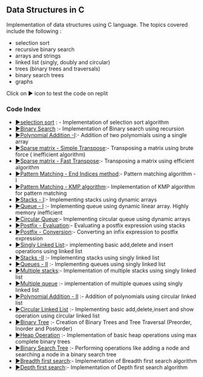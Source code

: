 ## Data Structures in C
Implementation of data structures using C language. The topics covered include the following :
*  selection sort
*  recursive binary search
*  arrays and strings
*  linked list (singly, doubly and circular)
*  trees (binary trees and traversals)
*  binary search trees
*  graphs

Click on :arrow_forward: icon to test the code on replit

### Code Index

* [:arrow_forward:](https://replit.com/@SahilKhirwal/Data-Structures-Lab#selectionsort.c)[selection sort](https://github.com/SalientPharaoh/Basic_Data_Structures/blob/main/selectionsort.c) : - Implementation of selection sort algorithm
* [:arrow_forward:](https://replit.com/@SahilKhirwal/Data-Structures-Lab#binarysearch.c)[Binary Search](https://github.com/SalientPharaoh/Basic_Data_Structures/blob/main/binarysearch.c) :- Implementation of Binary search using recursion
* [:arrow_forward:](https://replit.com/@SahilKhirwal/Data-Structures-Lab#polynomial.c)[Polynomial Addition -I](https://github.com/SalientPharaoh/Basic_Data_Structures/blob/main/polynomial_addition_1.c):- Addition of two polynomials using a single array
* [:arrow_forward:](https://replit.com/@SahilKhirwal/Data-Structures-Lab#simpletranspose.c)[Sparse matrix - Simple Transpose](https://github.com/SalientPharaoh/Basic_Data_Structures/blob/main/simple_transpose.c):- Transposing a matrix using brute force ( inefficient algorithm)
* [:arrow_forward:](https://replit.com/@SahilKhirwal/Data-Structures-Lab#fasttranspose.c)[Sparse matrix - Fast Transpose](https://github.com/SalientPharaoh/Basic_Data_Structures/blob/main/fast_transpose.c):- Transposing a matrix using efficient algorithm
* [:arrow_forward:](https://replit.com/@SahilKhirwal/Data-Structures-Lab#endindices.c)[Pattern Matching - End Indices method](https://github.com/SalientPharaoh/Basic_Data_Structures/blob/main/end_indices_algo.c):- Pattern matching algorithm - I
* [:arrow_forward:](https://replit.com/@SahilKhirwal/Data-Structures-Lab#kmpalgo.c)[Pattern Matching - KMP algorithm](https://github.com/SalientPharaoh/Basic_Data_Structures/blob/main/kmp_algorithm.c):- Implementation of KMP algorithm for pattern matching
* [:arrow_forward:](https://replit.com/@SahilKhirwal/Data-Structures-Lab#dynamicstack.c)[Stacks - I](https://github.com/SalientPharaoh/Basic_Data_Structures/blob/main/stack_1.c):- Implementing stacks using dynamic arrays
* [:arrow_forward:](https://replit.com/@SahilKhirwal/Data-Structures-Lab#dynamicqueue.c)[Queue - I](https://github.com/SalientPharaoh/Basic_Data_Structures/blob/main/queue_1.c) :- Implementing queue using dynamic linear array. Highly memory inefficient
* [:arrow_forward:](https://replit.com/@SahilKhirwal/Data-Structures-Lab#circularqueue.c)[Circular Queue](https://github.com/SalientPharaoh/Basic_Data_Structures/blob/main/circularqueue.c):- Implementing circular queue using dynamic arrays
* [:arrow_forward:](https://replit.com/@SahilKhirwal/Data-Structures-Lab#posteval.c)[Postfix - Evaluation](https://github.com/SalientPharaoh/Basic_Data_Structures/blob/main/postfixevaluation.c):- Evaluating a postfix expression using stacks
* [:arrow_forward:](https://replit.com/@SahilKhirwal/Data-Structures-Lab#intopost.c)[Postfix - Conversion](https://github.com/SalientPharaoh/Basic_Data_Structures/blob/main/infixtopostfix.c):- Converting an infix expression to postfix expression
* [:arrow_forward:](https://replit.com/@SahilKhirwal/Data-Structures-Lab#singlelinkedlist.c)[Singly Linked List](https://github.com/SalientPharaoh/Basic_Data_Structures/blob/main/singlylinkedlist_1.c):- implementing basic add,delete and insert operations using linked list
* [:arrow_forward:](https://replit.com/@SahilKhirwal/Data-Structures-Lab#linkstack.c)[Stacks -II](https://github.com/SalientPharaoh/Basic_Data_Structures/blob/main/stack_2.c) :- Implementing stacks using singly linked list
* [:arrow_forward:](https://replit.com/@SahilKhirwal/Data-Structures-Lab#linkqueue.c)[Queues - II](https://github.com/SalientPharaoh/Basic_Data_Structures/blob/main/queue_2.c) :- Implementing queues using singly linked list
* [:arrow_forward:](https://replit.com/@SahilKhirwal/Data-Structures-Lab#multistack.c)[Multiple stacks](https://github.com/SalientPharaoh/Basic_Data_Structures/blob/main/multiple_stack.c):- Implementation of multiple stacks using singly linked list
* [:arrow_forward:](https://replit.com/@SahilKhirwal/Data-Structures-Lab#multiqueue.c)[Multiple queue](https://github.com/SalientPharaoh/Basic_Data_Structures/blob/main/multiple_queue.c) :- implementation of multiple queues using singly linked list
* [:arrow_forward:](https://replit.com/@SahilKhirwal/Data-Structures-Lab#linkedpolynomial.c)[Polynomial Addition - II](https://github.com/SalientPharaoh/Basic_Data_Structures/blob/main/polynomial_addition_2.c) :- Addition of polynomials using circular linked list
* [:arrow_forward:](https://replit.com/@SahilKhirwal/Data-Structures-Lab#linkedcircular.c)[Circular Linked List](https://github.com/SalientPharaoh/Basic_Data_Structures/blob/main/circular_linked_list.c) :- Implementing basic add,delete,insert and show operation using circular linked list
* [:arrow_forward:](https://replit.com/@SahilKhirwal/Data-Structures-Lab#BinaryTree.c)[Binary Tree](https://github.com/SalientPharaoh/Basic_Data_Structures/blob/main/binary_tree.c) :- Creation of Binary Trees and Tree Traversal (Preorder, Inorder and Postorder)
* [:arrow_forward:]()[Heap Operation]() :- Implementation of basic heap operations using max complete binary trees
* [:arrow_forward:](https://replit.com/@SahilKhirwal/Data-Structures-Lab#binarysearchtree.c)[Binary Search Tree](https://github.com/SalientPharaoh/Basic_Data_Structures/blob/main/bst.c) :- Performing operations like adding a node and searching a node in a binary search tree
* [:arrow_forward:]()[Breadth first search]():- Implementation of Breadth first search algorithm
* [:arrow_forward:]()[Depth first search]():- Implementation of Depth first search algorithm
